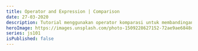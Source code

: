 ```yaml
---
title: Operator and Expression | Comparison
date: 27-03-2020
description: Tutorial menggunakan operator komparasi untuk membandingan nilai, cocoklah untuk yang bingung dengan penggunaan statement yang butuh kondisi seperti looping, dan branching.
heroImage: https://images.unsplash.com/photo-1509228627152-72ae9ae6848d?ixlib=rb-1.2.1&ixid=eyJhcHBfaWQiOjEyMDd9&auto=format&fit=crop&w=1350&q=80
series: js101
isPublished: false
---
```

